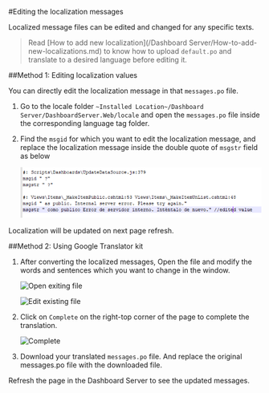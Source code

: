 #Editing the localization messages

Localized message files can be edited and changed for any specific texts.

> Read [How to add new localization](/Dashboard Server/How-to-add-new-localizations.md) to know how to upload `default.po` and translate to a desired language before editing it.

##Method 1: Editing localization values

You can directly edit the localization message in that `messages.po` file. 

1. Go to the locale folder  `~Installed Location~/Dashboard Server/DashboardServer.Web/locale` and open the `messages.po` file inside the corresponding language tag folder.

2. Find the `msgid` for which you want to edit the localization message, and replace the localization message inside the double quote of `msgstr` field as below

    ![Edit msgstr value](images/edit-msgstr-values.png)

Localization will be updated on next page refresh.

##Method 2: Using Google Translator kit

1. After converting the localized messages, Open the file and modify the words and sentences which you want to change in the window.

    ![Open exiting file](images/edit-localization-1.png)
    
    ![Edit existing file](images/edit-localization-1.png)

2. Click on `Complete` on the right-top corner of the page to complete the translation.

    ![Complete](images/edit-localization-3.png)
 
3. Download your translated `messages.po` file. And replace the original messages.po file with the downloaded file.

Refresh the page in the Dashboard Server to see the updated messages.
